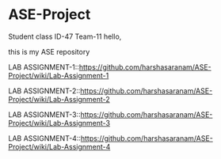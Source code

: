 # ASE-Project

Student class ID-47
Team-11
hello,

this is my ASE repository

LAB ASSIGNMENT-1::https://github.com/harshasaranam/ASE-Project/wiki/Lab-Assignment-1

LAB ASSIGNMENT-2::https://github.com/harshasaranam/ASE-Project/wiki/Lab-Assignment-2

LAB ASSIGNMENT-3::https://github.com/harshasaranam/ASE-Project/wiki/Lab-Assignment-3

LAB ASSIGNMENT-4::https://github.com/harshasaranam/ASE-Project/wiki/Lab-Assignment-4
